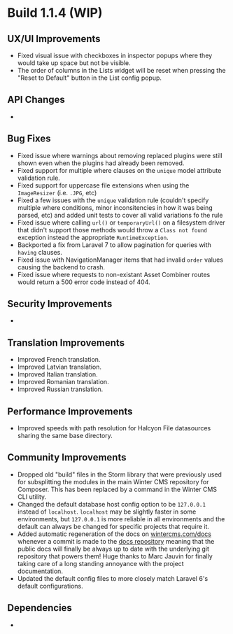 # Build 1.1.4 (WIP)

## UX/UI Improvements
- Fixed visual issue with checkboxes in inspector popups where they would take up space but not be visible.
- The order of columns in the Lists widget will be reset when pressing the "Reset to Default" button in the List config popup.

## API Changes
-

## Bug Fixes
- Fixed issue where warnings about removing replaced plugins were still shown even when the plugins had already been removed.
- Fixed support for multiple where clauses on the `unique` model attribute validation rule.
- Fixed support for uppercase file extensions when using the `ImageResizer` (i.e. `.JPG`, etc)
- Fixed a few issues with the `unique` validation rule (couldn't specify multiple where conditions, minor inconsitencies in how it was being parsed, etc) and added unit tests to cover all valid variations fo the rule
- Fixed issue where calling `url()` or `temporaryUrl()` on a filesystem driver that didn't support those methods would throw a `Class not found` exception instead the appropriate `RuntimeException`.
- Backported a fix from Laravel 7 to allow pagination for queries with `having` clauses.
- Fixed issue with NavigationManager items that had invalid `order` values causing the backend to crash.
- Fixed issue where requests to non-existant Asset Combiner routes would return a 500 error code instead of 404.

## Security Improvements
-

## Translation Improvements
- Improved French translation.
- Improved Latvian translation.
- Improved Italian translation.
- Improved Romanian translation.
- Improved Russian translation.

## Performance Improvements
- Improved speeds with path resolution for Halcyon File datasources sharing the same base directory.

## Community Improvements
- Dropped old "build" files in the Storm library that were previously used for subsplitting the modules in the main Winter CMS repository for Composer. This has been replaced by a command in the Winter CMS CLI utility.
- Changed the default database host config option to be `127.0.0.1` instead of `localhost`. `localhost` may be slightly faster in some environments, but `127.0.0.1` is more reliable in all environments and the default can always be changed for specific projects that require it.
- Added automatic regeneration of the docs on [wintercms.com/docs](https://wintercms.com/docs) whenever a commit is made to the [docs repository](https://github.com/wintercms/docs) meaning that the public docs will finally be always up to date with the underlying git repository that powers them! Huge thanks to Marc Jauvin for finally taking care of a long standing annoyance with the project documentation.
- Updated the default config files to more closely match Laravel 6's default configurations.

## Dependencies
-
